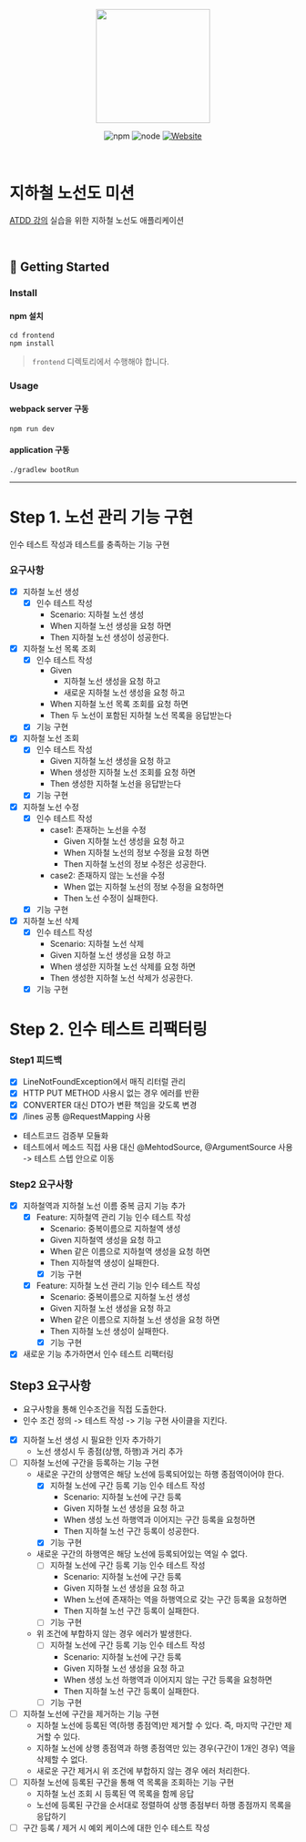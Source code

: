 <p align="center">
    <img width="200px;" src="https://raw.githubusercontent.com/woowacourse/atdd-subway-admin-frontend/master/images/main_logo.png"/>
</p>
<p align="center">
  <img alt="npm" src="https://img.shields.io/badge/npm-6.14.15-blue">
  <img alt="node" src="https://img.shields.io/badge/node-14.18.2-blue">
  <a href="https://edu.nextstep.camp/c/R89PYi5H" alt="nextstep atdd">
    <img alt="Website" src="https://img.shields.io/website?url=https%3A%2F%2Fedu.nextstep.camp%2Fc%2FR89PYi5H">
  </a>
</p>

<br>

# 지하철 노선도 미션
[ATDD 강의](https://edu.nextstep.camp/c/R89PYi5H) 실습을 위한 지하철 노선도 애플리케이션

<br>

## 🚀 Getting Started

### Install
#### npm 설치
```
cd frontend
npm install
```
> `frontend` 디렉토리에서 수행해야 합니다.

### Usage
#### webpack server 구동
```
npm run dev
```
#### application 구동
```
./gradlew bootRun
```

---

# Step 1. 노선 관리 기능 구현
인수 테스트 작성과 테스트를 충족하는 기능 구현

### 요구사항
- [X] 지하철 노선 생성 
  - [X] 인수 테스트 작성
    - Scenario: 지하철 노선 생성
    - When 지하철 노선 생성을 요청 하면
    - Then 지하철 노선 생성이 성공한다.
- [X] 지하철 노선 목록 조회
  - [X] 인수 테스트 작성
    - Given
      - 지하철 노선 생성을 요청 하고
      - 새로운 지하철 노선 생성을 요청 하고
    - When 지하철 노선 목록 조회를 요청 하면
    - Then 두 노선이 포함된 지하철 노선 목록을 응답받는다
  - [X] 기능 구현
- [X] 지하철 노선 조회
  - [X] 인수 테스트 작성
    - Given 지하철 노선 생성을 요청 하고
    - When 생성한 지하철 노선 조회를 요청 하면
    - Then 생성한 지하철 노선을 응답받는다
  - [X] 기능 구현
- [X] 지하철 노선 수정
  - [X] 인수 테스트 작성
    - case1: 존재하는 노선을 수정
      - Given 지하철 노선 생성을 요청 하고
      - When 지하철 노선의 정보 수정을 요청 하면
      - Then 지하철 노선의 정보 수정은 성공한다.
    - case2: 존재하지 않는 노선을 수정
      - When 없는 지하철 노선의 정보 수정을 요청하면
      - Then 노선 수정이 실패한다.
  - [X] 기능 구현
- [X] 지하철 노선 삭제
  - [X] 인수 테스트 작성
    - Scenario: 지하철 노선 삭제
    - Given 지하철 노선 생성을 요청 하고
    - When 생성한 지하철 노선 삭제를 요청 하면
    - Then 생성한 지하철 노선 삭제가 성공한다.
  - [X] 기능 구현

# Step 2. 인수 테스트 리팩터링

### Step1 피드백

- [X] LineNotFoundException에서 매직 리터럴 관리
- [X] HTTP PUT METHOD 사용시 없는 경우 에러를 반환
- [X] CONVERTER 대신 DTO가 변환 책임을 갖도록 변경
- [X] /lines 공통 @RequestMapping 사용
- 테스트코드 검증부 모듈화
- 테스트에서 메소드 직접 사용 대신 @MehtodSource, @ArgumentSource 사용 -> 테스트 스텝 안으로 이동

### Step2 요구사항

- [X] 지하철역과 지하철 노선 이름 중복 금지 기능 추가
  - [X] Feature: 지하철역 관리 기능 인수 테스트 작성
    - Scenario: 중복이름으로 지하철역 생성
    - Given 지하철역 생성을 요청 하고
    - When 같은 이름으로 지하철역 생성을 요청 하면
    - Then 지하철역 생성이 실패한다.
    - [X] 기능 구현
  - [X] Feature: 지하철 노선 관리 기능 인수 테스트 작성
    - Scenario: 중복이름으로 지하철 노선 생성
    - Given 지하철 노선 생성을 요청 하고
    - When 같은 이름으로 지하철 노선 생성을 요청 하면
    - Then 지하철 노선 생성이 실패한다.
    - [X] 기능 구현
- [X] 새로운 기능 추가하면서 인수 테스트 리팩터링

## Step3 요구사항

- 요구사항을 통해 인수조건을 직접 도출한다.
- 인수 조건 정의 -> 테스트 작성 -> 기능 구현 사이클을 지킨다.
- [X] 지하철 노선 생성 시 필요한 인자 추가하기
  - 노선 생성시 두 종점(상행, 하행)과 거리 추가
- [ ] 지하철 노선에 구간을 등록하는 기능 구현
  - 새로운 구간의 상행역은 해당 노선에 등록되어있는 하행 종점역이어야 한다.
    - [X] 지하철 노선에 구간 등록 기능 인수 테스트 작성
      - Scenario: 지하철 노선에 구간 등록
      - Given 지하철 노선 생성을 요청 하고
      - When 생성 노선 하행역과 이어지는 구간 등록을 요청하면
      - Then 지하철 노선 구간 등록이 성공한다.
    - [X] 기능 구현
  - 새로운 구간의 하행역은 해당 노선에 등록되어있는 역일 수 없다.
    - [ ] 지하철 노선에 구간 등록 기능 인수 테스트 작성
      - Scenario: 지하철 노선에 구간 등록
      - Given 지하철 노선 생성을 요청 하고
      - When 노선에 존재하는 역을 하행역으로 갖는 구간 등록을 요청하면
      - Then 지하철 노선 구간 등록이 실패한다.
    - [ ] 기능 구현
  - 위 조건에 부합하지 않는 경우 에러가 발생한다.
    - [ ] 지하철 노선에 구간 등록 기능 인수 테스트 작성
      - Scenario: 지하철 노선에 구간 등록
      - Given 지하철 노선 생성을 요청 하고
      - When 생성 노선 하행역과 이어지지 않는 구간 등록을 요청하면
      - Then 지하철 노선 구간 등록이 실패한다.
    - [ ] 기능 구현
- [ ] 지하철 노선에 구간을 제거하는 기능 구현
  - 지하철 노선에 등록된 역(하행 종점역)만 제거할 수 있다. 즉, 마지막 구간만 제거할 수 있다.
  - 지하철 노선에 상행 종점역과 하행 종점역만 있는 경우(구간이 1개인 경우) 역을 삭제할 수 없다.
  - 새로운 구간 제거시 위 조건에 부합하지 않는 경우 에러 처리한다.
- [ ] 지하철 노선에 등록된 구간을 통해 역 목록을 조회하는 기능 구현
  - 지하철 노선 조회 시 등록된 역 목록을 함께 응답
  - 노선에 등록된 구간을 순서대로 정렬하여 상행 종점부터 하행 종점까지 목록을 응답하기
- [ ] 구간 등록 / 제거 시 예외 케이스에 대한 인수 테스트 작성
